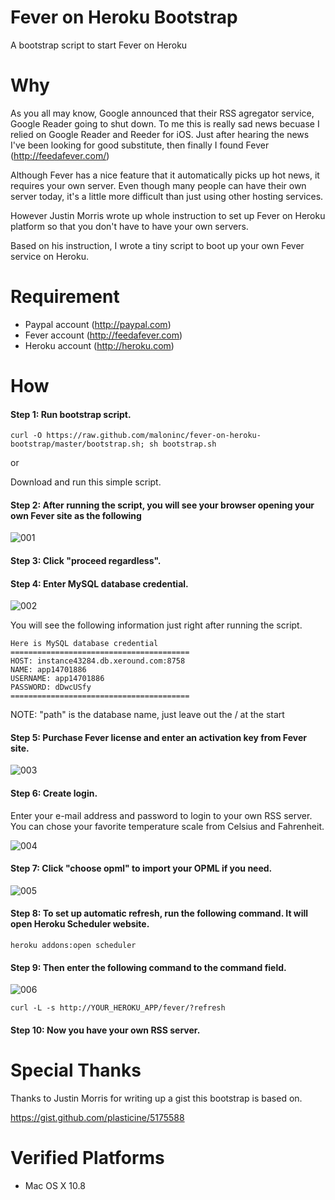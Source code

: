 Fever on Heroku Bootstrap
=========================
A bootstrap script to start Fever on Heroku


Why
=========================
As you all may know, Google announced that their RSS agregator service, Google Reader going to shut down.
To me this is really sad news becuase I relied on Google Reader and Reeder for iOS. Just after hearing the news I've been looking for good substitute, then finally I found Fever (http://feedafever.com/)

Although Fever has a nice feature that it automatically picks up hot news, it requires your own server.
Even though many people can have their own server today, it's a little more difficult than just using other hosting services.

However Justin Morris wrote up whole instruction to set up Fever on Heroku platform so that you don't have to have your own servers.

Based on his instruction, I wrote a tiny script to boot up your own Fever service on Heroku.


Requirement
=========================
* Paypal account (http://paypal.com)
* Fever account (http://feedafever.com)
* Heroku account (http://heroku.com)


How
=========================
#### Step 1: Run bootstrap script.

    curl -O https://raw.github.com/maloninc/fever-on-heroku-bootstrap/master/bootstrap.sh; sh bootstrap.sh

or

Download and run this simple script.


#### Step 2: After running the script, you will see your browser opening your own Fever site as the following

![001](https://raw.github.com/maloninc/fever-on-heroku-bootstrap/master/images/001.png)


#### Step 3: Click "proceed regardless".


#### Step 4: Enter MySQL database credential.

![002](https://raw.github.com/maloninc/fever-on-heroku-bootstrap/master/images/002.png)

You will see the following information just right after running the script.

    Here is MySQL database credential
    ========================================
    HOST: instance43284.db.xeround.com:8758
    NAME: app14701886
    USERNAME: app14701886
    PASSWORD: dDwcUSfy
    ========================================

NOTE: "path" is the database name, just leave out the / at the start

#### Step 5: Purchase Fever license and enter an activation key from Fever site.

![003](https://raw.github.com/maloninc/fever-on-heroku-bootstrap/master/images/003.png)


#### Step 6: Create login.

Enter your e-mail address and password to login to your own RSS server. You can chose your favorite temperature scale from Celsius and Fahrenheit.

![004](https://raw.github.com/maloninc/fever-on-heroku-bootstrap/master/images/004.png)


#### Step 7: Click "choose opml" to import your OPML if you need.

![005](https://raw.github.com/maloninc/fever-on-heroku-bootstrap/master/images/005.png)


#### Step 8: To set up automatic refresh, run the following command. It will open Heroku Scheduler website.

    heroku addons:open scheduler


#### Step 9: Then enter the following command to the command field.

![006](https://raw.github.com/maloninc/fever-on-heroku-bootstrap/master/images/006.png)

    curl -L -s http://YOUR_HEROKU_APP/fever/?refresh


#### Step 10: Now you have your own RSS server.


Special Thanks
=========================
Thanks to Justin Morris for writing up a gist this bootstrap is based on.

https://gist.github.com/plasticine/5175588


Verified Platforms
=========================
* Mac OS X 10.8